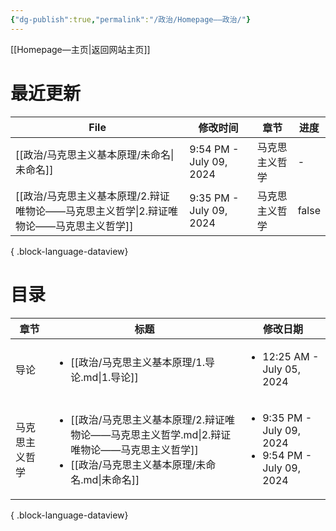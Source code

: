 ```yaml
---
{"dg-publish":true,"permalink":"/政治/Homepage——政治/"}
---
```


[[Homepage—主页\|返回网站主页]]
# 最近更新
| File                                                   | 修改时间                    | 章节      | 进度    |
| ------------------------------------------------------ | ----------------------- | ------- | ----- |
| [[政治/马克思主义基本原理/未命名\|未命名]]                           | 9:54 PM - July 09, 2024 | 马克思主义哲学 | \-    |
| [[政治/马克思主义基本原理/2.辩证唯物论——马克思主义哲学\|2.辩证唯物论——马克思主义哲学]] | 9:35 PM - July 09, 2024 | 马克思主义哲学 | false |

{ .block-language-dataview}

# 目录
| 章节      | 标题                                                                                                              | 修改日期                                                                      |
| ------- | --------------------------------------------------------------------------------------------------------------- | ------------------------------------------------------------------------- |
| 导论      | <ul><li>[[政治/马克思主义基本原理/1.导论.md\\|1.导论]]</li></ul>                                                               | <ul><li>12:25 AM - July 05, 2024</li></ul>                                |
| 马克思主义哲学 | <ul><li>[[政治/马克思主义基本原理/2.辩证唯物论——马克思主义哲学.md\\|2.辩证唯物论——马克思主义哲学]]</li><li>[[政治/马克思主义基本原理/未命名.md\\|未命名]]</li></ul> | <ul><li>9:35 PM - July 09, 2024</li><li>9:54 PM - July 09, 2024</li></ul> |

{ .block-language-dataview}
